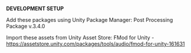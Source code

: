 
**DEVELOPMENT SETUP**

Add these packages using Unity Package Manager:
  Post Processing Package v.3.4.0

Import these assets from Unity Asset Store:
  FMod for Unity - https://assetstore.unity.com/packages/tools/audio/fmod-for-unity-161631


